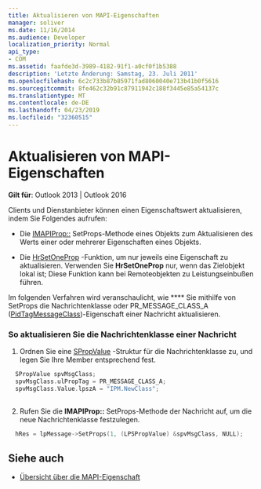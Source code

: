```yaml
---
title: Aktualisieren von MAPI-Eigenschaften
manager: soliver
ms.date: 11/16/2014
ms.audience: Developer
localization_priority: Normal
api_type:
- COM
ms.assetid: faafde3d-3989-4182-91f1-a0cf0f1b5388
description: 'Letzte Änderung: Samstag, 23. Juli 2011'
ms.openlocfilehash: 6c2c733b87b85971fad8060040e713b41b0f5616
ms.sourcegitcommit: 8fe462c32b91c87911942c188f3445e85a54137c
ms.translationtype: MT
ms.contentlocale: de-DE
ms.lasthandoff: 04/23/2019
ms.locfileid: "32360515"
---
```

# <a name="updating-mapi-properties"></a>Aktualisieren von MAPI-Eigenschaften

**Gilt für**: Outlook 2013 | Outlook 2016 
  
Clients und Dienstanbieter können einen Eigenschaftswert aktualisieren, indem Sie Folgendes aufrufen:
  
- Die [IMAPIProp::](imapiprop-setprops.md) SetProps-Methode eines Objekts zum Aktualisieren des Werts einer oder mehrerer Eigenschaften eines Objekts. 
    
- Die [HrSetOneProp](hrsetoneprop.md) -Funktion, um nur jeweils eine Eigenschaft zu aktualisieren. Verwenden Sie **HrSetOneProp** nur, wenn das Zielobjekt lokal ist; Diese Funktion kann bei Remoteobjekten zu Leistungseinbußen führen. 
    
Im folgenden Verfahren wird veranschaulicht, wie **** Sie mithilfe von SetProps die Nachrichtenklasse oder PR_MESSAGE_CLASS_A ([PidTagMessageClass](pidtagmessageclass-canonical-property.md))-Eigenschaft einer Nachricht aktualisieren. 
  
### <a name="to-update-the-message-class-of-a-message"></a>So aktualisieren Sie die Nachrichtenklasse einer Nachricht 
  
1. Ordnen Sie eine [SPropValue](spropvalue.md) -Struktur für die Nachrichtenklasse zu, und legen Sie Ihre Member entsprechend fest. 
    
  ```cpp
    SPropValue spvMsgClass;
    spvMsgClass.ulPropTag = PR_MESSAGE_CLASS_A;
    spvMsgClass.Value.lpszA = "IPM.NewClass";
    
  ```

2. Rufen Sie die **IMAPIProp::** SetProps-Methode der Nachricht auf, um die neue Nachrichtenklasse festzulegen. 
    
  ```cpp
    hRes = lpMessage->SetProps(1, (LPSPropValue) &spvMsgClass, NULL);
  ```

## <a name="see-also"></a>Siehe auch

- [Übersicht über die MAPI-Eigenschaft](mapi-property-overview.md)


